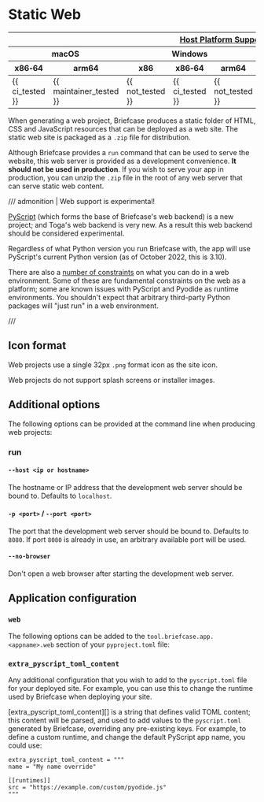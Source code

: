 # Static Web

<table class="host-platform-support-table">
<colgroup>
<col style="width: 11%" />
<col style="width: 10%" />
<col style="width: 7%" />
<col style="width: 5%" />
<col style="width: 6%" />
<col style="width: 5%" />
<col style="width: 5%" />
<col style="width: 7%" />
<col style="width: 11%" />
<col style="width: 7%" />
<col style="width: 10%" />
</colgroup>
<thead>
<tr>
<th colspan="11"><a href="/reference/platforms/#platform-support-key">Host Platform Support</a></th>
</tr>
<tr>
<th colspan="2">macOS</th>
<th colspan="5">Windows</th>
<th colspan="4">Linux</th>
</tr>
<tr>
<th>x86‑64</th>
<th>arm64</th>
<th>x86</th>
<th colspan="2">x86‑64</th>
<th colspan="2">arm64</th>
<th>x86</th>
<th>x86‑64</th>
<th>arm</th>
<th>arm64</th>
</tr>
</thead>
<tbody>
<tr>
<td>{{ ci_tested }}</td>
<td>{{ maintainer_tested }}</td>
<td>{{ not_tested }}</td>
<td colspan="2">{{ ci_tested }}</td>
<td colspan="2">{{ not_tested }}</td>
<td>{{ not_tested }}</td>
<td>{{ ci_tested }}</td>
<td>{{ not_tested }}</td>
<td>{{ not_tested }}</td>
</tr>
</tbody>
</table>

When generating a web project, Briefcase produces a static folder of
HTML, CSS and JavaScript resources that can be deployed as a web site.
The static web site is packaged as a `.zip` file for distribution.

Although Briefcase provides a `run` command that can be used to serve
the website, this web server is provided as a development convenience.
**It should not be used in production**. If you wish to serve your app
in production, you can unzip the `.zip` file in the root of any web
server that can serve static web content.

/// admonition | Web support is experimental!

[PyScript](https://pyscript.net) (which forms the base of Briefcase's
web backend) is a new project; and Toga's web backend is very new. As a
result this web backend should be considered experimental.

Regardless of what Python version you run Briefcase with, the app will
use PyScript's current Python version (as of October 2022, this is
3.10).

There are also a [number of
constraints](https://pyodide.org/en/stable/usage/wasm-constraints.html)
on what you can do in a web environment. Some of these are fundamental
constraints on the web as a platform; some are known issues with
PyScript and Pyodide as runtime environments. You shouldn't expect that
arbitrary third-party Python packages will "just run" in a web
environment.


///

## Icon format

Web projects use a single 32px `.png` format icon as the site icon.

Web projects do not support splash screens or installer images.

## Additional options

The following options can be provided at the command line when producing
web projects:

### run

#### `--host <ip or hostname>`

The hostname or IP address that the development web server should be
bound to. Defaults to `localhost`.

#### `-p <port>` / `--port <port>`

The port that the development web server should be bound to. Defaults to
`8080`. If port `8080` is already in use, an arbitrary available port
will be used.

#### `--no-browser`

Don't open a web browser after starting the development web server.

## Application configuration

### `web`

The following options can be added to the
`tool.briefcase.app.<appname>.web` section of your `pyproject.toml`
file:

### `extra_pyscript_toml_content`

Any additional configuration that you wish to add to the `pyscript.toml`
file for your deployed site. For example, you can use this to change the
runtime used by Briefcase when deploying your site.

[extra_pyscript_toml_content][] is a string
that defines valid TOML content; this content will be parsed, and used
to add values to the `pyscript.toml` generated by Briefcase, overriding
any pre-existing keys. For example, to define a custom runtime, and
change the default PyScript app name, you could use:

    extra_pyscript_toml_content = """
    name = "My name override"

    [[runtimes]]
    src = "https://example.com/custom/pyodide.js"
    """
